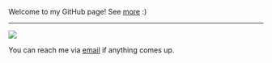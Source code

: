 Welcome to my GitHub page! See [more](https://yx1441.github.io) :)

---

 <img src="https://github-readme-stats.vercel.app/api/top-langs?username=yx1441&layout=compact&langs_count=10&count_private=true"/> 

You can reach me via [email](mailto:yao.xu@nyu.edu?subject=GitHub) if anything comes up.

